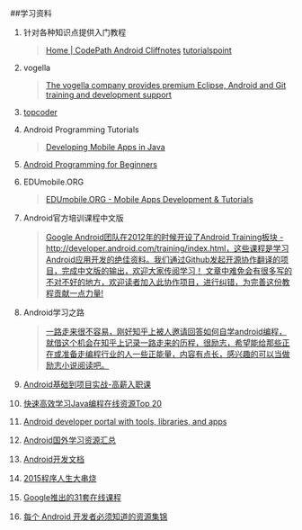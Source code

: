 ##学习资料

1. 针对各种知识点提供入门教程

	>[Home | CodePath Android Cliffnotes](http://guides.codepath.com/android)
	>[tutorialspoint](http://www.tutorialspoint.com/)

2. vogella

	>[The vogella company provides premium Eclipse, Android and Git training and development support](http://www.vogella.com/tutorials/android.html)


3. [topcoder](https://www.topcoder.com/)

4. Android Programming Tutorials

	>[Developing Mobile Apps in Java](http://www.coreservlets.com/android-tutorial/)

5. [Android Programming for Beginners](http://www.linux.com/learn/docs/683628-android-programming-for-beginners-part-1)

6. EDUmobile.ORG

	>[EDUmobile.ORG - Mobile Apps Development & Tutorials](http://www.edumobile.org/)


7. Android官方培训课程中文版

	>[Google Android团队在2012年的时候开设了Android Training板块 - http://developer.android.com/training/index.html，这些课程是学习Android应用开发的绝佳资料。我们通过Github发起开源协作翻译的项目，完成中文版的输出，欢迎大家传阅学习！ 文章中难免会有很多写的不对不好的地方，欢迎读者加入此协作项目，进行纠错，为完善这份教程贡献一点力量!](http://hukai.me/android-training-course-in-chinese/index.html)

8. Android学习之路

	>[一路走来很不容易，刚好知乎上被人邀请回答如何自学android编程， 就借这个机会在知乎上记录一路走来的历程，很励志，希望能给那些正在或准备走编程行业的人一些正能量，内容有点长，感兴趣的可以当做励志小说阅读吧。](http://www.stormzhang.com/android/2014/07/07/learn-android-from-rookie/)

9. [Android基础到项目实战-高薪入职课](http://ke.qq.com/user/tasks/index.html?cid=100711#tid=100104455&fr=2)

10. [快速高效学习Java编程在线资源Top 20](http://www.importnew.com/16843.html#rd?sukey=fc78a68049a14bb26a6c517ac88364181fed42bf854cd7b037f385c956cdeffc70a5de04af952dea1a8b032a38dd4ad2)

11. [Android developer portal with tools, libraries, and apps](http://android-arsenal.com/)

12. [Android国外学习资源汇总](http://www.csdn.net/article/2015-12-07/2826408-top-resources-to-learn-android#rd?sukey=fc78a68049a14bb2ec2038f54b652d42cfd8ef2e1a468dc5be6f925ffec3ecfd8bbc01c89c2a711c5098b058ea3378a9)

13. [Android开发文档](http://api.apkbus.com/reference/android/media/ExifInterface.html)

14. [2015程序人生大串烧](http://zhuanlan.zhihu.com/prattle/20459642)

15. [Google推出的31套在线课程](http://chinagdg.org/2015/12/google-%E6%8E%A8%E5%87%BA%E7%9A%84-31-%E5%A5%97%E5%9C%A8%E7%BA%BF%E8%AF%BE%E7%A8%8B/)

16. [每个 Android 开发者必须知道的资源集锦](http://www.codeceo.com/article/android-resources-programmer-know.html)